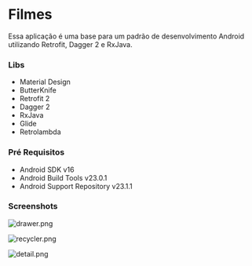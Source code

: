 # Filmes #

Essa aplicação é uma base para um padrão de desenvolvimento Android utilizando Retrofit, Dagger 2 e RxJava.

### Libs ###

* Material Design
* ButterKnife
* Retrofit 2
* Dagger 2
* RxJava
* Glide
* Retrolambda

### Pré Requisitos ###

* Android SDK v16
* Android Build Tools v23.0.1
* Android Support Repository v23.1.1

### Screenshots ###
![drawer.png](https://github.com/dionesxxx/filmes-1/blob/master/art/drawer.png)

![recycler.png](https://github.com/dionesxxx/filmes-1/blob/master/art/reclycler.png)

![detail.png](https://github.com/dionesxxx/filmes-1/blob/master/art/detail.png)

